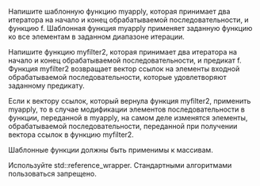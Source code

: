 Напишите шаблонную функцию myapply, которая принимает два итератора на начало и конец обрабатываемой последовательности, и функцию f. Шаблонная функция myapply применяет заданную функцию ко все элементам в заданном диапазоне итерации.

Напишите функцию myfilter2, которая принимает два итератора на начало и конец обрабатываемой последовательности, и предикат f. Функция myfilter2 возвращает вектор ссылок на элементы входной обрабатываемой последовательности, которые удовлетворяют заданному предикату.

Если к вектору ссылок, который вернула функция myfilter2, применить myapply, то в случае модификации элементов последовательности в функции, переданной в myapply, на самом деле изменятся элементы, обрабатываемой последовательности, переданной при получении вектора ссылок в функцию myfilter2.

Шаблонные функции должны быть применимы к массивам.

Используйте std::reference_wrapper. Стандартными алгоритмами пользоваться запрещено.
